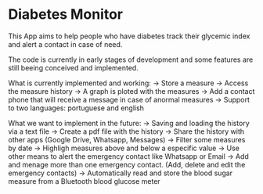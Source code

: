 # Diabetes Monitor

This App aims to help people who have diabetes track their glycemic index and alert a contact in case of need.

The code is currently in early stages of development and some features are still beeing conceived and implemented.

What is currently implemented and working:
-> Store a measure
-> Access the measure history
-> A graph is ploted with the measures
-> Add a contact phone that will receive a message in case of anormal measures
-> Support to two languages: portuguese and english 

What we want to implement in the future:
-> Saving and loading the history via a text file
-> Create a pdf file with the history
-> Share the history with other apps (Google Drive, Whatsapp, Messages)
-> Filter some measures by date
-> Highligh measures above and below a especific value
-> Use other means to alert the emergency contact like Whatsapp or Email
-> Add and menage more than one emergency contact. (Add, delete and edit the emergency contacts)
-> Automatically read and store the blood sugar measure from a Bluetooth blood glucose meter

